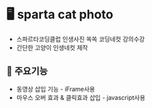 # 🖥️ sparta cat photo
- 스파르타코딩클럽 인생사진 쏙쏙 코딩네컷 강의수강
- 간단한 고양이 인생네컷 제작

## 🔎 주요기능
- 동영상 삽입 기능 - iFrame사용
- 마우스 오버 효과 & 클릭효과 삽입 - javascript사용
